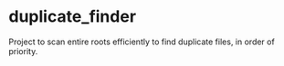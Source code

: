 # duplicate_finder
Project to scan entire roots efficiently to find duplicate files, in order of priority.
